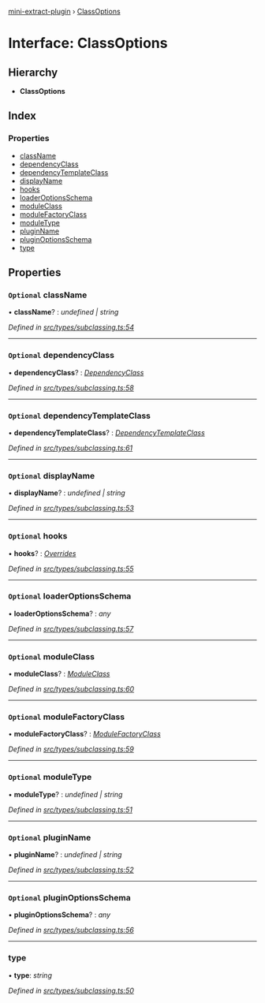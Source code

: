[mini-extract-plugin](../README.md) › [ClassOptions](classoptions.md)

# Interface: ClassOptions

## Hierarchy

* **ClassOptions**

## Index

### Properties

* [className](classoptions.md#optional-classname)
* [dependencyClass](classoptions.md#optional-dependencyclass)
* [dependencyTemplateClass](classoptions.md#optional-dependencytemplateclass)
* [displayName](classoptions.md#optional-displayname)
* [hooks](classoptions.md#optional-hooks)
* [loaderOptionsSchema](classoptions.md#optional-loaderoptionsschema)
* [moduleClass](classoptions.md#optional-moduleclass)
* [moduleFactoryClass](classoptions.md#optional-modulefactoryclass)
* [moduleType](classoptions.md#optional-moduletype)
* [pluginName](classoptions.md#optional-pluginname)
* [pluginOptionsSchema](classoptions.md#optional-pluginoptionsschema)
* [type](classoptions.md#type)

## Properties

### `Optional` className

• **className**? : *undefined | string*

*Defined in [src/types/subclassing.ts:54](https://github.com/JuroOravec/mini-extract-plugin/blob/9e394f3/src/types/subclassing.ts#L54)*

___

### `Optional` dependencyClass

• **dependencyClass**? : *[DependencyClass](../README.md#dependencyclass)*

*Defined in [src/types/subclassing.ts:58](https://github.com/JuroOravec/mini-extract-plugin/blob/9e394f3/src/types/subclassing.ts#L58)*

___

### `Optional` dependencyTemplateClass

• **dependencyTemplateClass**? : *[DependencyTemplateClass](../README.md#dependencytemplateclass)*

*Defined in [src/types/subclassing.ts:61](https://github.com/JuroOravec/mini-extract-plugin/blob/9e394f3/src/types/subclassing.ts#L61)*

___

### `Optional` displayName

• **displayName**? : *undefined | string*

*Defined in [src/types/subclassing.ts:53](https://github.com/JuroOravec/mini-extract-plugin/blob/9e394f3/src/types/subclassing.ts#L53)*

___

### `Optional` hooks

• **hooks**? : *[Overrides](../README.md#overrides)*

*Defined in [src/types/subclassing.ts:55](https://github.com/JuroOravec/mini-extract-plugin/blob/9e394f3/src/types/subclassing.ts#L55)*

___

### `Optional` loaderOptionsSchema

• **loaderOptionsSchema**? : *any*

*Defined in [src/types/subclassing.ts:57](https://github.com/JuroOravec/mini-extract-plugin/blob/9e394f3/src/types/subclassing.ts#L57)*

___

### `Optional` moduleClass

• **moduleClass**? : *[ModuleClass](../README.md#moduleclass)*

*Defined in [src/types/subclassing.ts:60](https://github.com/JuroOravec/mini-extract-plugin/blob/9e394f3/src/types/subclassing.ts#L60)*

___

### `Optional` moduleFactoryClass

• **moduleFactoryClass**? : *[ModuleFactoryClass](../README.md#modulefactoryclass)*

*Defined in [src/types/subclassing.ts:59](https://github.com/JuroOravec/mini-extract-plugin/blob/9e394f3/src/types/subclassing.ts#L59)*

___

### `Optional` moduleType

• **moduleType**? : *undefined | string*

*Defined in [src/types/subclassing.ts:51](https://github.com/JuroOravec/mini-extract-plugin/blob/9e394f3/src/types/subclassing.ts#L51)*

___

### `Optional` pluginName

• **pluginName**? : *undefined | string*

*Defined in [src/types/subclassing.ts:52](https://github.com/JuroOravec/mini-extract-plugin/blob/9e394f3/src/types/subclassing.ts#L52)*

___

### `Optional` pluginOptionsSchema

• **pluginOptionsSchema**? : *any*

*Defined in [src/types/subclassing.ts:56](https://github.com/JuroOravec/mini-extract-plugin/blob/9e394f3/src/types/subclassing.ts#L56)*

___

###  type

• **type**: *string*

*Defined in [src/types/subclassing.ts:50](https://github.com/JuroOravec/mini-extract-plugin/blob/9e394f3/src/types/subclassing.ts#L50)*
